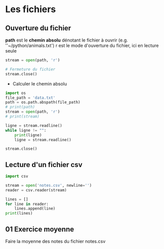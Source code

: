 # Les fichiers

## Ouverture du fichier

**path** est le **chemin absolu** dénotant le fichier à ouvrir (e.g. ''~/python/animals.txt')
r est le mode d'ouverture du fichier, ici en lecture seule

```python
stream = open(path, 'r')

# Fermeture du fichier
stream.close()
```

- Calculer le chemin absolu 

```python
import os
file_path = 'data.txt'
path = os.path.abspath(file_path)
# print(path)
stream = open(path, 'r')
# print(stream)

ligne = stream.readline()
while ligne != "":
    print(ligne)
    ligne = stream.readline()

stream.close()
```

## Lecture d'un fichier csv 

```python
import csv

stream = open('notes.csv', newline='')
reader = csv.reader(stream)

lines = []
for line in reader:
    lines.append(line)
print(lines)

```

## 01 Exercice moyenne

Faire la moyenne des notes du fichier notes.csv
